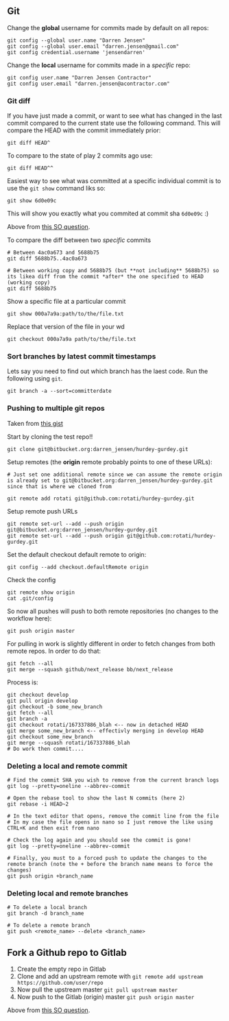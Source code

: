 ## Git

Change the **global** username for commits made by default on all repos:

```
git config --global user.name "Darren Jensen"
git config --global user.email "darren.jensen@gmail.com"
git config credential.username 'jensendarren'
```

Change the **local** username for commits made in a _specific_ repo:

```
git config user.name "Darren Jensen Contractor"
git config user.email "darren.jensen@acontractor.com"
```
### Git diff

If you have just made a commit, or want to see what has changed in the last commit compared to the current state use the following command. This will compare the HEAD with the commit immediately prior:

```
git diff HEAD^
```

To compare to the state of play 2 commits ago use:

```
git diff HEAD^^
```

Easiest way to see what was committed at a specific individual commit is to use the `git show` command liks so:

```
git show 6d0e09c
```

This will show you exactly what you commited at commit sha `6d0e09c` :)

Above from [this SO question](https://stackoverflow.com/questions/17244471/see-diff-between-current-state-and-last-commit/17244494).

To compare the diff between two *specific* commits

```
# Between 4ac0a673 and 5688b75
git diff 5688b75..4ac0a673

# Between working copy and 5688b75 (but **not including** 5688b75) so its likea diff from the commit *after* the one specified to HEAD (working copy)
git diff 5688b75
```

Show a specific file at a particular commit

```
git show 000a7a9a:path/to/the/file.txt
```

Replace that version of the file in your wd

```
git checkout 000a7a9a path/to/the/file.txt
```

### Sort branches by latest commit timestamps

Lets say you need to find out which branch has the laest code. Run the following using `git`.

```
git branch -a --sort=committerdate
```

### Pushing to multiple git repos

Taken from [this gist](https://gist.github.com/rvl/c3f156e117e22a25f242)

Start by cloning the test repo!!

`git clone git@bitbucket.org:darren_jensen/hurdey-gurdey.git`

Setup remotes (the **origin** remote probably points to one of these URLs):

```
# Just set one additional remote since we can assume the remote origin is already set to git@bitbucket.org:darren_jensen/hurdey-gurdey.git since that is where we cloned from

git remote add rotati git@github.com:rotati/hurdey-gurdey.git
```

Setup remote push URLs

```
git remote set-url --add --push origin git@bitbucket.org:darren_jensen/hurdey-gurdey.git
git remote set-url --add --push origin git@github.com:rotati/hurdey-gurdey.git
```

Set the default checkout default remote to origin:

```
git config --add checkout.defaultRemote origin
```

Check the config

```
git remote show origin
cat .git/config
```

So now all pushes will push to both remote repositories (no changes to the workflow here):

```
git push origin master
```

For pulling in work is slightly different in order to fetch changes from both remote repos. In order to do that:

```
git fetch --all
git merge --squash github/next_release bb/next_release
```

Process is:

```
git checkout develop
git pull origin develop
git checkout -b some_new_branch
git fetch --all
git branch -a
git checkout rotati/167337886_blah <-- now in detached HEAD
git merge some_new_branch <-- effectivly merging in develop HEAD
git checkout some_new_branch
git merge --squash rotati/167337886_blah
# Do work then commit....
```

### Deleting a local and remote commit

```
# Find the commit SHA you wish to remove from the current branch logs
git log --pretty=oneline --abbrev-commit

# Open the rebase tool to show the last N commits (here 2)
git rebase -i HEAD~2

# In the text editor that opens, remove the commit line from the file
# In my case the file opens in nano so I just remove the like using CTRL+K and then exit from nano

# Check the log again and you should see the commit is gone!
git log --pretty=oneline --abbrev-commit

# Finally, you must to a forced push to update the changes to the remote branch (note the + before the branch name means to force the changes)
git push origin +branch_name
```

### Deleting local and remote branches

```
# To delete a local branch
git branch -d branch_name

# To delete a remote branch
git push <remote_name> --delete <branch_name>
```

## Fork a Github repo to Gitlab

1. Create the empty repo in Gitlab
1. Clone and add an upstream remote with `git remote add upstream https://github.com/user/repo`
1. Now pull the upstream master `git pull upstream master`
1. Now push to the Gitlab (origin) master `git push origin master`

Above from [this SO question](https://stackoverflow.com/questions/50973048/forking-git-repository-from-github-to-gitlab).